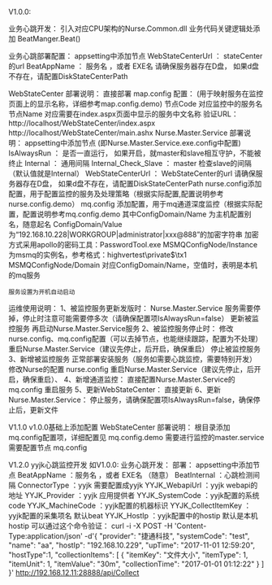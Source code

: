 V1.0.0:

业务心跳开发：
	引入对应CPU架构的Nurse.Common.dll
	业务代码关键逻辑处添加 BeatManger.Beat()

业务心跳部署配置：
	appsetting中添加节点
		WebStateCenterUrl  ： stateCenter的url
		BeatAppName ： 服务名 ，或者 EXE名
	请确保服务器存在D盘， 如果d盘不存在，请配置DiskStateCenterPath

WebStateCenter 部署说明：
	直接部署
	map.config 配置： (用于映射服务在监控页面上的显示名称，详细参考map.config.demo)
		节点Code 对应监控中的服务名
		节点Name 对应需要在index.aspx页面中显示的服务中文名称
	验证URL：
		http://localhost/WebStateCenter/index.aspx
		http://localhost/WebStateCenter/main.ashx
Nurse.Master.Service 部署说明：
	appsetting中添加节点 (即Nurse.Master.Service.exe.config中配置)
		IsAlwaysRun ： 是否一直运行， 如果开启，就master和slave相互守护，不能被终止
		Internal ： 通用间隔
		Internal_Check_Slave ： master 检查slave的间隔 （默认值就是Internal）
		WebStateCenterUrl  ： WebStateCenter的url
	请确保服务器存在D盘， 如果d盘不存在，请配置DiskStateCenterPath
	nurse.config添加配置，用于配置监控的服务及处理策略（根据实际配置,配置说明参考nurse.config.demo）
	mq.config 添加配置，用于mq通道深度监控（根据实际配置，配置说明参考mq.config.demo
		其中ConfigDomain/Name 为主机配置别名，随意起名
		ConfigDomain/Value为“192.168.10.228|WORKGROUP|administrator|xxx@888”的加密字符串
					加密方式采用apollo的密码工具：PasswordTool.exe
		MSMQConfigNode/Instance 为msmq的实例名，参考格式：highvertest\private$\tx1
		MSMQConfigNode/Domain 对应ConfigDomain/Name，空值时，表明是本机的mq服务

	服务设置为开机自动启动


运维使用说明：
	1、被监控服务更新发版时：
		Nurse.Master.Service 服务需要停掉，停止时注意可能需要停多次（请确保配置项IsAlwaysRun=false）
		更新被监控服务
		再启动Nurse.Master.Service服务
	2、被监控服务停止时：
		修改nurse.config、mq.config配置（可以去掉节点，也能继续跟踪，配置为不处理）
		重启Nurse.Master.Service（建议先停止，后开启，确保重启）
		停止被监控服务
	3、新增被监控服务
		正常部署安装服务（服务如需要心跳监控，需要特别开发）
		修改Nurse的配置 nurse.config
		重启Nurse.Master.Service（建议先停止，后开启，确保重启）、
	4、新增通道监控：
		直接配置Nurse.Master.Service的mq.config
		重启服务
	5、更新WebStateCenter：
		直接更新
	6、更新Nurse.Master.Service：
		停止服务，请确保配置项IsAlwaysRun=false，确保停止后，更新文件


V1.1.0
    v1.0.0基础上添加配置
    WebStateCenter 部署说明：
        根目录添加 mq.config配置项，详细配置见 mq.config.demo
    需要进行监控的master.service 需要配置节点 mq.config

    
V1.2.0
	yyjk心跳监控开发 如V1.0.0: 业务心跳开发：
	部署：
		appsetting中添加节点
			BeatAppName			：服务名 ，或者 EXE名 （随意）
			BeatInternal		：心跳检测间隔
			ConnectorType		：yyjk 需要配置成yyjk
			YYJK_WebapiUrl		：yyjk webapi的地址
			YYJK_Provider		：yyjk 应用提供者
			YYJK_SystemCode		：yyjk配置的系统code
			YYJK_MachineCode	：yyjk配置的机器标识
			YYJK_CollectItemKey	：yyjk配置的采集项名  默认beat
			YYJK_HostIp			：yyjk配置中的hostip  默认是本机hostip
   可以通过这个命令验证：
	curl -i -X POST -H 'Content-Type:application/json' -d'{
    "provider": "捷通科技",
    "systemCode": "test",
    "name": "aa",
    "hostIp": "192.168.10.229",
    "upTime": "2017-11-01 12:59:20",
    "hostType":1,
    "collectionItems": [
        {
            "itemKey": "文件大小",
            "itemType": 1,
            "itemUnit": 1,
            "itemValue": "30m",
            "collectionTime": "2017-01-01 01:12:22"
        }
    ]
}'  http://192.168.12.11:28888/api/Collect